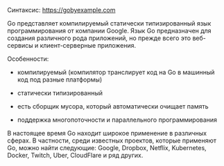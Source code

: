 
Синтаксис: https://gobyexample.com

Go представляет компилируемый статически типизированный язык программирования от компании Google. Язык Go предназначен для создания различного рода приложений, но прежде всего это веб-сервисы и клиент-серверные приложения.

Особенности:
- компилируемый (компилятор транслирует код на Go в машинный код под разные платформы)

- статически типизированный

- есть сборщик мусора, который автоматически очищает память

- поддержка многопоточности и параллельного программирования

В настоящее время Go находит широкое применение в различных сферах. В частности, среди известных проектов, которые применяют Go, можно найти следующие: Google, Dropbox, Netflix, Kubernetes, Docker, Twitch, Uber, CloudFlare и ряд других.